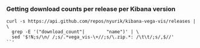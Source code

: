 ### Getting download counts per release per Kibana version
```
curl -s https://api.github.com/repos/nyurik/kibana-vega-vis/releases | \
  grep -E '("download_count"|        "name")' | \
  sed '$!N;s/\n/ /;s/.*vega_vis-\+//;s/\.zip.*: /\t\t/;s/,$//'
``'
